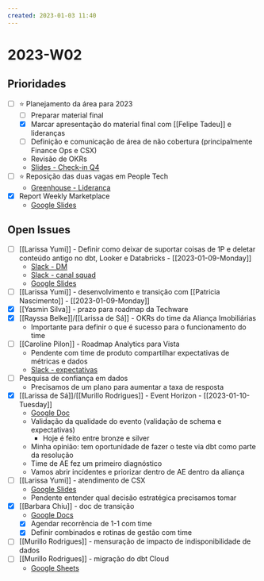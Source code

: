 ```yaml
---
created: 2023-01-03 11:40
---
```


# 2023-W02

## Prioridades
- [ ] ⭐ Planejamento da área para 2023
	- [ ] Preparar material final
	- [x] Marcar apresentação do material final com [[Felipe Tadeu]] e lideranças
	- [ ] Definição e comunicação de área de não cobertura (principalmente Finance Ops e CSX)
	- Revisão de OKRs
	- [Slides - Check-in Q4](https://docs.google.com/presentation/d/12FwvegbMdPEJkNp8qBjGDxG3yb3cNMrAtkbb0B7QJyM/edit#slide=id.g1c9ba912bc6_0_634)
- [ ] ⭐ Reposição das duas vagas em People Tech
	- [Greenhouse - Liderança](https://app4.greenhouse.io/sdash/4467161004)
- [x] Report Weekly Marketplace
	- [Google Slides](https://docs.google.com/presentation/d/1sVopRN53itqu47Ujqs54E3pCJJomWN1vSbcnEG04sN0/edit#slide=id.g14cc095ca19_0_773)

## Open Issues
- [ ] [[Larissa Yumi]] - Definir como deixar de suportar coisas de 1P e deletar conteúdo antigo no dbt, Looker e Databricks - [[2023-01-09-Monday]]
	- [Slack - DM](https://loftimoveis.slack.com/archives/D03F0113W65/p1671108647339409)
	- [Slack - canal squad](https://loftimoveis.slack.com/archives/C042SKDT03B/p1670857606206289)
	- [Google Slides](https://docs.google.com/presentation/d/1-Plu7hvK_WhPqCRprB-5ocELUBIBFEcur3Q2RaxDxG8/edit#slide=id.g1aa17c6deb8_0_59)
- [ ] [[Larissa Yumi]] - desenvolvimento e transição com [[Patricia Nascimento]] - [[2023-01-09-Monday]]
- [x] [[Yasmin Silva]] - prazo para roadmap da Techware
- [x] [[Rayssa Belke]]/[[Larissa de Sá]] - OKRs do time da Aliança Imobiliárias
	- Importante para definir o que é sucesso para o funcionamento do time
- [ ] [[Caroline Pilon]] - Roadmap Analytics para Vista
	- Pendente com time de produto compartilhar expectativas de métricas e dados
	- [Slack - expectativas](https://loftimoveis.slack.com/archives/C04GVKZH76X/p1672251402374299)
- [ ] Pesquisa de confiança em dados
	- Precisamos de um plano para aumentar a taxa de resposta
- [x] [[Larissa de Sá]]/[[Murillo Rodrigues]] - Event Horizon - [[2023-01-10-Tuesday]]
	- [Google Doc](https://docs.google.com/document/d/1OcQHF38q7CAjBSfPgsCR27NeNC9mLXxJe6kZNTRM47A/edit#)
	- Validação da qualidade do evento (validação de schema e expectativas)
		- Hoje é feito entre bronze e silver
	- Minha opinião: tem oportunidade de fazer o teste via dbt como parte da resolução
	- Time de AE fez um primeiro diagnóstico
	- Vamos abrir incidentes e priorizar dentro de AE dentro da aliança
- [ ] [[Larissa Yumi]] - atendimento de CSX
	- [Google Slides](https://docs.google.com/presentation/d/1oIIoDpt681Lq6WDC4WuYVgZ2SHAqm81fMnEQwUCnO44/edit#slide=id.p)
	- Pendente entender qual decisão estratégica precisamos tomar
- [x] [[Barbara Chiu]] - doc de transição
	- [Google Docs](https://docs.google.com/document/d/1cEtF46NK2UqDomlMFvXWNUFmTQv3DCDYUxE_UWtODCk/edit)
	- [x] Agendar recorrência de 1-1 com time
	- [x] Definir combinados e rotinas de gestão com time
- [ ] [[Murillo Rodrigues]] - mensuração de impacto de indisponibilidade de dados
- [ ] [[Murillo Rodrigues]] - migração do dbt Cloud
	- [Google Sheets](https://docs.google.com/spreadsheets/d/15sKUkt-fxMDx-fag6g9QLJaLjuiYPTvIPTJ3r1iTUq0/edit#gid=768257414)